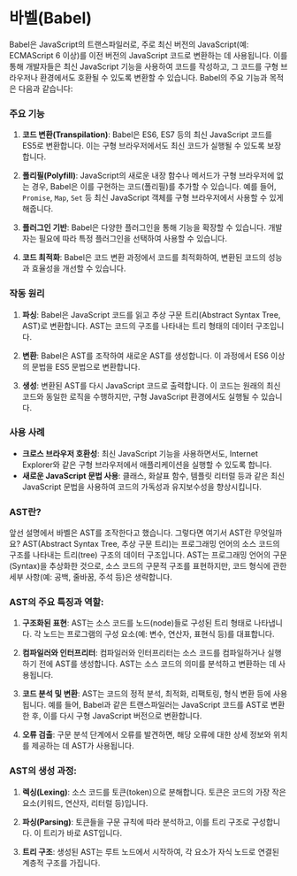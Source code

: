 # 바벨(Babel)

Babel은 JavaScript의 트랜스파일러로, 주로 최신 버전의 JavaScript(예: ECMAScript 6 이상)를 이전 버전의 JavaScript 코드로 변환하는 데 사용됩니다. 이를 통해 개발자들은 최신 JavaScript 기능을 사용하여 코드를 작성하고, 그 코드를 구형 브라우저나 환경에서도 호환될 수 있도록 변환할 수 있습니다. Babel의 주요 기능과 목적은 다음과 같습니다:

### 주요 기능

1. **코드 변환(Transpilation)**: Babel은 ES6, ES7 등의 최신 JavaScript 코드를 ES5로 변환합니다. 이는 구형 브라우저에서도 최신 코드가 실행될 수 있도록 보장합니다.

2. **폴리필(Polyfill)**: JavaScript의 새로운 내장 함수나 메서드가 구형 브라우저에 없는 경우, Babel은 이를 구현하는 코드(폴리필)를 추가할 수 있습니다. 예를 들어, `Promise`, `Map`, `Set` 등 최신 JavaScript 객체를 구형 브라우저에서 사용할 수 있게 해줍니다.

3. **플러그인 기반**: Babel은 다양한 플러그인을 통해 기능을 확장할 수 있습니다. 개발자는 필요에 따라 특정 플러그인을 선택하여 사용할 수 있습니다.

4. **코드 최적화**: Babel은 코드 변환 과정에서 코드를 최적화하여, 변환된 코드의 성능과 효율성을 개선할 수 있습니다.

### 작동 원리

1. **파싱**: Babel은 JavaScript 코드를 읽고 추상 구문 트리(Abstract Syntax Tree, AST)로 변환합니다. AST는 코드의 구조를 나타내는 트리 형태의 데이터 구조입니다.

2. **변환**: Babel은 AST를 조작하여 새로운 AST를 생성합니다. 이 과정에서 ES6 이상의 문법을 ES5 문법으로 변환합니다.

3. **생성**: 변환된 AST를 다시 JavaScript 코드로 출력합니다. 이 코드는 원래의 최신 코드와 동일한 로직을 수행하지만, 구형 JavaScript 환경에서도 실행될 수 있습니다.

### 사용 사례

- **크로스 브라우저 호환성**: 최신 JavaScript 기능을 사용하면서도, Internet Explorer와 같은 구형 브라우저에서 애플리케이션을 실행할 수 있도록 합니다.
- **새로운 JavaScript 문법 사용**: 클래스, 화살표 함수, 템플릿 리터럴 등과 같은 최신 JavaScript 문법을 사용하여 코드의 가독성과 유지보수성을 향상시킵니다.

### AST란?
앞선 설명에서 바벨은 AST를 조작한다고 했습니다. 그렇다면 여기서 AST란 무엇일까요?
AST(Abstract Syntax Tree, 추상 구문 트리)는 프로그래밍 언어의 소스 코드의 구조를 나타내는 트리(tree) 구조의 데이터 구조입니다. AST는 프로그래밍 언어의 구문(Syntax)을 추상화한 것으로, 소스 코드의 구문적 구조를 표현하지만, 
코드 형식에 관한 세부 사항(예: 공백, 줄바꿈, 주석 등)은 생략합니다.

### AST의 주요 특징과 역할:

1. **구조화된 표현**: AST는 소스 코드를 노드(node)들로 구성된 트리 형태로 나타냅니다. 각 노드는 프로그램의 구성 요소(예: 변수, 연산자, 표현식 등)를 대표합니다.

2. **컴파일러와 인터프리터**: 컴파일러와 인터프리터는 소스 코드를 컴파일하거나 실행하기 전에 AST를 생성합니다. AST는 소스 코드의 의미를 분석하고 변환하는 데 사용됩니다.

3. **코드 분석 및 변환**: AST는 코드의 정적 분석, 최적화, 리팩토링, 형식 변환 등에 사용됩니다. 예를 들어, Babel과 같은 트랜스파일러는 JavaScript 코드를 AST로 변환한 후, 이를 다시 구형 JavaScript 버전으로 변환합니다.

4. **오류 검출**: 구문 분석 단계에서 오류를 발견하면, 해당 오류에 대한 상세 정보와 위치를 제공하는 데 AST가 사용됩니다.

### AST의 생성 과정:

1. **렉싱(Lexing)**: 소스 코드를 토큰(token)으로 분해합니다. 토큰은 코드의 가장 작은 요소(키워드, 연산자, 리터럴 등)입니다.

2. **파싱(Parsing)**: 토큰들을 구문 규칙에 따라 분석하고, 이를 트리 구조로 구성합니다. 이 트리가 바로 AST입니다.

3. **트리 구조**: 생성된 AST는 루트 노드에서 시작하여, 각 요소가 자식 노드로 연결된 계층적 구조를 가집니다.
